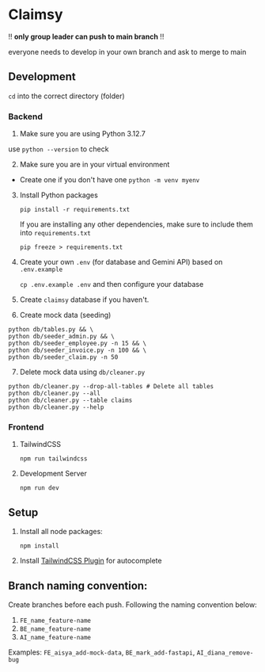 # Claimsy

!! **only group leader can push to main branch** !!

everyone needs to develop in your own branch and ask to merge to main

## Development
`cd` into the correct directory (folder)

### Backend

1. Make sure you are using Python 3.12.7

use `python --version` to check

2. Make sure you are in your virtual environment

- Create one if you don't have one `python -m venv myenv`

3. Install Python packages

   `pip install -r requirements.txt`

   If you are installing any other dependencies, make sure to include them into `requirements.txt`

   `pip freeze > requirements.txt`

4. Create your own `.env` (for database and Gemini API) based on `.env.example`
   
   `cp .env.example .env` and then configure your database

5. Create `claimsy` database if you haven't.

6. Create mock data (seeding)
```
python db/tables.py && \
python db/seeder_admin.py && \
python db/seeder_employee.py -n 15 && \
python db/seeder_invoice.py -n 100 && \
python db/seeder_claim.py -n 50

```

7. Delete mock data using `db/cleaner.py`
```
python db/cleaner.py --drop-all-tables # Delete all tables
python db/cleaner.py --all
python db/cleaner.py --table claims
python db/cleaner.py --help
```

### Frontend
1. TailwindCSS

   `npm run tailwindcss`

2. Development Server

   `npm run dev`

## Setup

1. Install all node packages:

   `npm install`

2. Install [TailwindCSS Plugin](https://marketplace.visualstudio.com/items?itemName=bradlc.vscode-tailwindcss) for autocomplete

## Branch naming convention:

Create branches before each push. Following the naming convention below:

1. `FE_name_feature-name`
2. `BE_name_feature-name`
3. `AI_name_feature-name`

Examples:
`FE_aisya_add-mock-data`, `BE_mark_add-fastapi`, `AI_diana_remove-bug`
